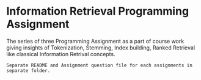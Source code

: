 # Information Retrieval Programming Assignment

The series of three Programming Assignment as a part of course work giving insights of Tokenization, Stemming, Index building, Ranked Retrieval like classical Information Retrival concepts.

	Separate README and Assignment question file for each assignments in separate folder.